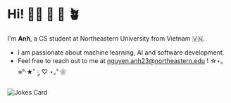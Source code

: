 # Hi! :woman_technologist: :love_letter: :wind_chime: :potted_plant: 
I'm **Anh**, a CS student at Northeastern University from Vietnam :vietnam:.

- I am passionate about machine learning, AI and software development. 
- Feel free to reach out to me at nguyen.anh23@northeastern.edu !
☆⋆｡𖦹°‧★˚ ༘ ♡ ⋆｡˚ ❀
<img src="https://readme-jokes.vercel.app/api" alt="Jokes Card" />



